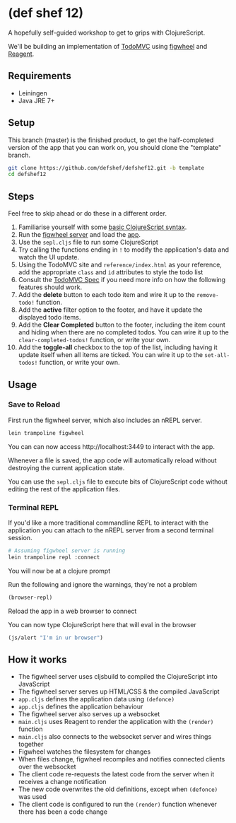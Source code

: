 # (def shef 12)

A hopefully self-guided workshop to get to grips with ClojureScript.

We'll be building an implementation of [TodoMVC](https://github.com/tastejs/todomvc/blob/master/app-spec.md) using [figwheel](https://github.com/bhauman/lein-figwheel) and [Reagent](http://holmsand.github.io/reagent/).

## Requirements

* Leiningen
* Java JRE 7+

## Setup

This branch (master) is the finished product, to get the half-completed version of the app that you can work on, you should clone the "template" branch.

```sh
git clone https://github.com/defshef/defshef12.git -b template
cd defshef12
```

## Steps

Feel free to skip ahead or do these in a different order.

 1. Familiarise yourself with some [basic ClojureScript syntax](ClojureScript.md).
 2. Run the [figwheel server](#save-to-reload) and load the [app](http://localhost:3449).
 3. Use the `sepl.cljs` file to run some ClojureScript
 4. Try calling the functions ending in `!` to modify the application's data and watch the UI update.
 5. Using the TodoMVC site and `reference/index.html` as your reference, add the appropriate `class` and `id` attributes to style the todo list
 6. Consult the [TodoMVC Spec](https://github.com/tastejs/todomvc/blob/master/app-spec.md) if you need more info on how the following features should work.
 7. Add the **delete** button to each todo item and wire it up to the `remove-todo!` function.
 8. Add the **active** filter option to the footer, and have it update the displayed todo items.
 9. Add the **Clear Completed** button to the footer, including the item count and hiding when there are no completed todos. You can wire it up to the `clear-completed-todos!` function, or write your own.
 10. Add the **toggle-all** checkbox to the top of the list, including having it update itself when all items are ticked. You can wire it up to the `set-all-todos!` function, or write your own.

## Usage

### Save to Reload

First run the figwheel server, which also includes an nREPL server.

```sh
lein trampoline figwheel
```

You can can now access http://localhost:3449 to interact with the app.

Whenever a file is saved, the app code will automatically reload without destroying the current application state.

You can use the `sepl.cljs` file to execute bits of ClojureScript code without editing the rest of the application files.

### Terminal REPL

If you'd like a more traditional commandline REPL to interact with the application you can attach to the nREPL server from a second terminal session.

```sh
# Assuming figwheel server is running
lein trampoline repl :connect
```


You will now be at a clojure prompt

Run the following and ignore the warnings, they're not a problem

```clojure
(browser-repl)
```

Reload the app in a web browser to connect

You can now type ClojureScript here that will eval in the browser

```clojure
(js/alert "I'm in ur browser")
```

## How it works

* The figwheel server uses cljsbuild to compiled the ClojureScript into JavaScript
* The figwheel server serves up HTML/CSS & the compiled JavaScript
* `app.cljs` defines the application data using `(defonce)`
* `app.cljs` defines the application behaviour
* The figwheel server also serves up a websocket
* `main.cljs` uses Reagent to render the application with the `(render)` function
* `main.cljs` also connects to the websocket server and wires things together
* Figwheel watches the filesystem for changes
* When files change, figwheel recompiles and notifies connected clients over the websocket
* The client code re-requests the latest code from the server when it receives a change notification
* The new code overwrites the old definitions, except when `(defonce)` was used
* The client code is configured to run the `(render)` function whenever there has been a code change
